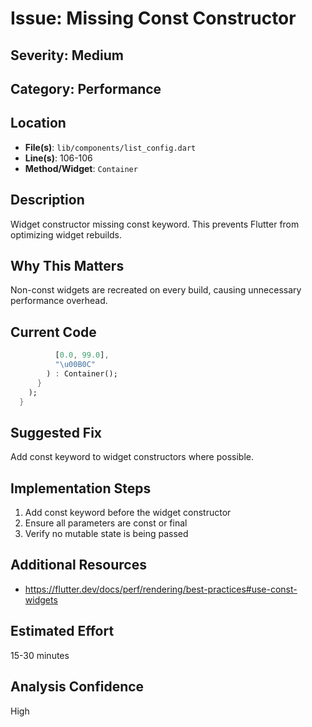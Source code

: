 # Issue: Missing Const Constructor

## Severity: Medium

## Category: Performance

## Location
- **File(s)**: `lib/components/list_config.dart`
- **Line(s)**: 106-106
- **Method/Widget**: `Container`

## Description
Widget constructor missing const keyword. This prevents Flutter from optimizing widget rebuilds.

## Why This Matters
Non-const widgets are recreated on every build, causing unnecessary performance overhead.

## Current Code
```dart
          [0.0, 99.0], 
          "\u00B0C"
        ) : Container();
      }
    );
  }
```

## Suggested Fix
Add const keyword to widget constructors where possible.

## Implementation Steps
1. Add const keyword before the widget constructor
2. Ensure all parameters are const or final
3. Verify no mutable state is being passed

## Additional Resources
- https://flutter.dev/docs/perf/rendering/best-practices#use-const-widgets

## Estimated Effort
15-30 minutes

## Analysis Confidence
High
